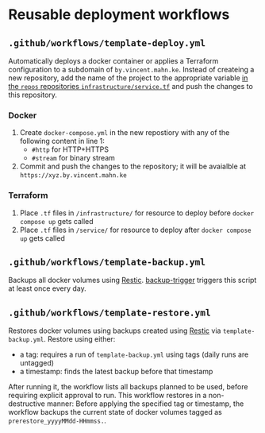 # Reusable deployment workflows

## `.github/workflows/template-deploy.yml`

Automatically deploys a docker container or applies a Terraform configuration to a subdomain of `by.vincent.mahn.ke`.
Instead of createing a new repository, add the name of the project to the appropriate variable [in the `repos` repositories `infrastructure/service.tf`](https://github.com/mahn-ke/repos/blob/main/infrastructure/service.tf#L1) and push the changes to this repository.

### Docker

1. Create `docker-compose.yml` in the new repostiory with any of the following content in line 1:
    - `#http` for HTTP+HTTPS
    - `#stream` for binary stream
2. Commit and push the changes to the repository; it will be avaialble at `https://xyz.by.vincent.mahn.ke`

### Terraform

1. Place `.tf` files in `/infrastructure/` for resource to deploy before `docker compose up` gets called
2. Place `.tf` files in `/service/` for resource to deploy after `docker compose up` gets called

## `.github/workflows/template-backup.yml`

Backups all docker volumes using [Restic](https://restic.net/).
[backup-trigger](https://github.com/mahn-ke/backup-trigger/) triggers this script at least once every day.

## `.github/workflows/template-restore.yml`

Restores docker volumes using backups created using [Restic](https://restic.net/) via `template-backup.yml`.
Restore using either:
- a tag: requires a run of `template-backup.yml` using tags (daily runs are untagged)
- a timestamp: finds the latest backup before that timestamp

After running it, the workflow lists all backups planned to be used, before requiring explicit approval to run.
This workflow restores in a non-destructive manner: Before applying the specified tag or timestamp, the workflow backups the current state of docker volumes tagged as `prerestore_yyyyMMdd-HHmmss.`.
